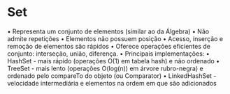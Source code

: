 # Set
• Representa um conjunto de elementos (similar ao da Álgebra) • Não admite repetições • Elementos não possuem posição • Acesso, inserção e remoção de elementos são rápidos • Oferece operações eficientes de conjunto: interseção, união, diferença. • Principais implementações: • HashSet - mais rápido (operações O(1) em tabela hash) e não ordenado • TreeSet - mais lento (operações O(log(n)) em árvore rubro-negra) e ordenado pelo compareTo do objeto (ou Comparator) • LinkedHashSet - velocidade intermediária e elementos na ordem em que são adicionados
